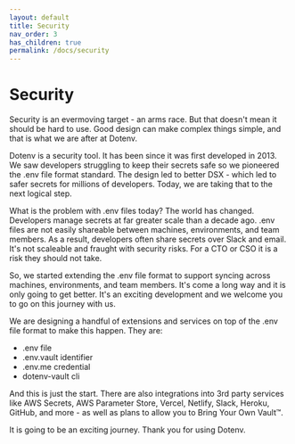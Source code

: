 ```yaml
---
layout: default
title: Security
nav_order: 3
has_children: true
permalink: /docs/security
---
```


# Security

Security is an evermoving target - an arms race. But that doesn't mean it should be hard to use. Good design can make complex things simple, and that is what we are after at Dotenv.

Dotenv is a security tool. It has been since it was first developed in 2013. We saw developers struggling to keep their secrets safe so we pioneered the .env file format standard. The design led to better DSX - which led to safer secrets for millions of developers. Today, we are taking that to the next logical step.

What is the problem with .env files today? The world has changed. Developers manage secrets at far greater scale than a decade ago. .env files are not easily shareable between machines, environments, and team members. As a result, developers often share secrets over Slack and email. It's not scaleable and fraught with security risks. For a CTO or CSO it is a risk they should not take.

So, we started extending the .env file format to support syncing across machines, environments, and team members. It's come a long way and it is only going to get better. It's an exciting development and we welcome you to go on this journey with us.

We are designing a handful of extensions and services on top of the .env file format to make this happen. They are:

* .env file
* .env.vault identifier
* .env.me credential
* dotenv-vault cli

And this is just the start. There are also integrations into 3rd party services like AWS Secrets, AWS Parameter Store, Vercel, Netlify, Slack, Heroku, GitHub, and more - as well as plans to allow you to Bring Your Own Vault™.

It is going to be an exciting journey. Thank you for using Dotenv.
